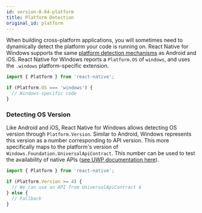 ```yaml
---
id: version-0.64-platform
title: Platform Detection
original_id: platform
---
```


When building cross-platform applications, you will sometimes need to dynamically detect the platform your code is running on. React Native for Windows supports the same [platform detection mechanisms](https://reactnative.dev/docs/platform-specific-code.html) as Android and iOS. React Native for Windows reports a `Platform.OS` of `windows`, and uses the `.windows` platform-specific extension.

```js
import { Platform } from 'react-native';

if (Platform.OS === 'windows') {
  // Windows-specific code
}
```

### Detecting OS Version
Like Android and iOS, React Native for Windows allows detecting OS version through `Platform.Version`. Similar to Android, Windows represents this version as a number corresponding to API version. This more specifically maps to the platform's version of `Windows.Foundation.UniversalApiContract`. This number can be used to test the availability of native APIs ([see UWP documentation here](https://docs.microsoft.com/en-au/uwp/extension-sdks/device-families-overview)).

```js
import { Platform } from 'react-native';

if (Platform.Version >= 4) {
  // We can use an API from UniversalApiContract 4
} else {
  // Fallback
}
```